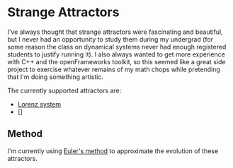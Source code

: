 # Strange Attractors

I've always thought that strange attractors were fascinating and beautiful, but
I never had an opportunity to study them during my undergrad (for some reason
the class on dynamical systems never had enough registered students to justify
running it). I also always wanted to get more experience with C++ and the
openFrameworks toolkit, so this seemed like a great side project to exercise
whatever remains of my math chops while pretending that I'm doing something
artistic.

The currently supported attractors are:
- [Lorenz system](https://en.wikipedia.org/wiki/Lorenz_system)
- []

## Method
I'm currently using [Euler's method](https://en.wikipedia.org/wiki/Euler_method)
to approximate the evolution of these attractors.
